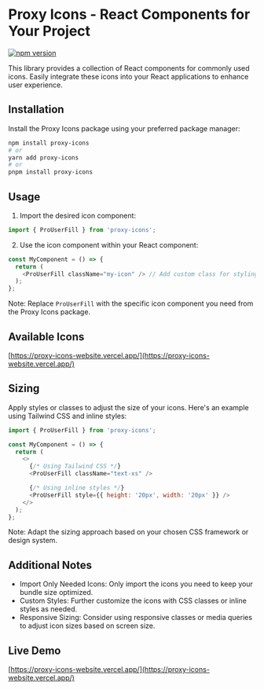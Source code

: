 # Proxy Icons - React Components for Your Project

[![npm version](https://img.shields.io/npm/v/proxy-icons.svg?style=flat-square)](https://www.npmjs.com/package/proxy-icons)

This library provides a collection of React components for commonly used icons. Easily integrate these icons into your React applications to enhance user experience.

## Installation

Install the Proxy Icons package using your preferred package manager:

```bash
npm install proxy-icons
# or
yarn add proxy-icons
# or
pnpm install proxy-icons
```

## Usage

1. Import the desired icon component:

```javascript
import { ProUserFill } from 'proxy-icons';
```

2. Use the icon component within your React component:

```javascript
const MyComponent = () => {
  return (
    <ProUserFill className="my-icon" /> // Add custom class for styling
  );
};
```

Note: Replace `ProUserFill` with the specific icon component you need from the Proxy Icons package.

## Available Icons

[https://proxy-icons-website.vercel.app/](https://proxy-icons-website.vercel.app/)

## Sizing

Apply styles or classes to adjust the size of your icons. Here's an example using Tailwind CSS and inline styles:

```javascript
import { ProUserFill } from 'proxy-icons';

const MyComponent = () => {
  return (
    <>
      {/* Using Tailwind CSS */}
      <ProUserFill className="text-xs" />

      {/* Using inline styles */}
      <ProUserFill style={{ height: '20px', width: '20px' }} />
    </>
  );
};
```

Note: Adapt the sizing approach based on your chosen CSS framework or design system.

## Additional Notes

- Import Only Needed Icons: Only import the icons you need to keep your bundle size optimized.
- Custom Styles: Further customize the icons with CSS classes or inline styles as needed.
- Responsive Sizing: Consider using responsive classes or media queries to adjust icon sizes based on screen size.

## Live Demo

[https://proxy-icons-website.vercel.app/](https://proxy-icons-website.vercel.app/)
